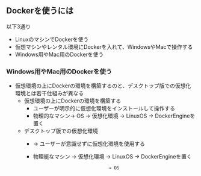 ## Dockerを使うには

以下3通り

- LinuxのマシンでDockerを使う
- 仮想マシンやレンタル環境にDockerを入れて、WindowsやMacで操作する
- Windows用やMac用のDockerを使う

### Windows用やMac用のDockerを使う

- 仮想環境の上にDockerの環境を構築するのと、デスクトップ版での仮想化環境とは若干仕組みが異なる
    - 仮想環境の上にDockerの環境を構築する
        - ユーザーが明示的に仮想化環境をインストールして操作する
        - 物理的なマシン→ OS → 仮想化環境 → LinuxOS → DockerEngineを置く
    - デスクトップ版での仮想化環境
        - → ユーザーが意識せずに仮想化環境を使用する
        - 物理艇なマシン → 仮想化環境 → LinuxOS → DockerEngineを置く
        
                                          → OS